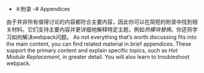  - ＃附录
-# Appendices

由于并非所有值得讨论的内容都符合主要内容，因此你可以在简短的附录中找到相关材料。它们支持主要内容并更详细地解释特定主题，例如*热模块替换*。你还将学习如何解决webpack问题。
As not everything that’s worth discussing fits into the main content, you can find related material in brief appendices. These support the primary content and explain specific topics, such as *Hot Module Replacement*, in greater detail. You will also learn to troubleshoot webpack.


